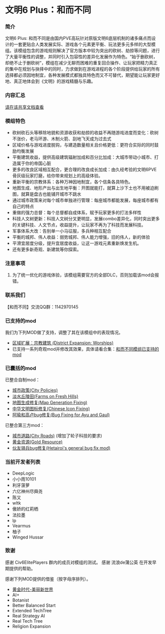 # 文明6 Plus：和而不同

### 简介
文明6 Plus: 和而不同是由国内PVE高玩针对原版文明6底层机制的诸多痛点而设计的一套更贴合人类发展实际、游戏各个元素更平衡、玩法更多元多样的大型模组。该模组包含的游戏规则解决了官方版本中较为突出的砍树、劫掠等问题，进行了大量平衡性的调整，并同时引入包容性的差异化发展作为特色。“始于删砍树，却绝不止于删砍树“，模组在减少无聊而困难的重复回合操作、让玩家把精力真正的集中在规划与抉择中的同时，力求做到在游戏进程的各个阶段提供给玩家的所有选择都必须因地制宜，各种发展模式都独具特色而又不可替代，期望能让玩家更好地、真正地体会到《文明》的游戏精髓与乐趣。

### 内容汇总
[请在该共享文档查看](https://docs.qq.com/sheet/DRndpYktSdkZlSlBT)

### 模组特色
- 砍树砍石头等移除地貌和资源收获和劫掠的收益不再随游戏进度而变化：砍树不涨价，老马环游、木制火箭、刮地飞天成为过去式
- 区域价格与游戏进度脱钩，与建造数量相关且价格更低：更符合实际的同时鼓励均衡发展
- 平衡建筑收益，提供高级建筑辐射加成和百分比加成：大城市带动小城市、打造属于你的帝国心脏
- 更多的改良区域相互配合，更合理的改良成长加成：由久经考验的文明6PVE骨灰级玩家打磨，给你带来规划上的高级体验。
- 重新平衡的宗教体系：各种万神因地制宜，各个信条各具特色。
- 地图生成、地形产出与出生地平衡：开图就能打，就算上沙下土也不用被迫刷图，就算是盘古也能铺开城市不跳水
- 通过城市政策来对每个城市单独进行管理：每座城市都能发展，每座城市都有自己的特点
- 重做的强力总督：每个总督都自成体系，赋予玩家更多的打法多样性
- 科技人文树更新：科技人文树分叉更明显，发展combo差异化，同时突出更多的关键科技、人文节点，收益提升，让玩家不再为了科技而发展科技。
- 军事体系大改：告别单一小马征服，多兵种相互配合
- 平衡的城邦、伟人收益：弱势城邦、伟人能力增强，旧的伟人，新的体验
- 平滑宜居度分级，提升宜居度收益，让这一游戏元素重新焕发生机。
- 还有更多新奇观、新建筑等你探索。

### 注意事项
1. 为了统一优化的游戏体验，该模组需要官方的全部DLC，否则加载该mod会报错。

### 联系我们
【和而不同】交流QQ群：1142970145

### 已支持的mod

我们为下列MOD做了支持，调整了其在该模组中的表现情况。
* [区域扩展：宗教建筑 (District Expansion: Worships)](https://steamcommunity.com/sharedfiles/filedetails/?id=2337885119)
* 已支持一系列奇观mod并修改其效果，具体请看合集：[和而不同模组已支持的mod](https://steamcommunity.com/sharedfiles/filedetails/?id=2399536104)

### 已囊括的mod

已整合自制mod：
* [城市政策(City Policies)](https://steamcommunity.com/sharedfiles/filedetails/?id=2343184296)
* [淡水丘陵田(Farms on Fresh Hills)](https://steamcommunity.com/sharedfiles/filedetails/?id=2385950244)
* [地图生成修复(Map Generation Fixing)](https://steamcommunity.com/sharedfiles/filedetails/?id=2337081565)
* [中华文明图标修复(Chinese Icon Fixing)](https://steamcommunity.com/sharedfiles/filedetails/?id=2380848856)
* [阿瑜和高卢bug修复(Bug Fixing for Ayu and Gaul)](https://steamcommunity.com/sharedfiles/filedetails/?id=2349177304)

已整合第三方mod：
* [城市道路(City Roads)](https://steamcommunity.com/sharedfiles/filedetails/?id=1284907124) (增加了轮子科技的要求)
* [黄金资源(Gold Resource)](https://steamcommunity.com/sharedfiles/filedetails/?id=870865055)
* [伙友骑兵bug修复(Hetairoi's general bug fix mod)](https://steamcommunity.com/sharedfiles/filedetails/?id=2183461036)

### 当前开发者列表

* DeepLogic
* 小小雨10101
* 利牙菠萝
* 六亿神州尽舜尧
* 陈又
* wltk
* 傲娇的红莉栖
* 法拉墨
* lp
* Vearmus
* 柚子
* Winged Hussar

### 致谢
感谢 Civ6ElitePlayers 群内的成员对模组的测试。
感谢 流浪de蒲公英 在开发早期提供的帮助。

感谢下列MOD提供的借鉴（按字母序排列）。
* [黄金时代-美丽新世界](https://steamcommunity.com/sharedfiles/filedetails/?id=2209309479)
* AI+
* Botanist
* Better Balanced Start
* Extended TechTree
* Real Strategy AI
* Real Tech Tree
* Religion Expansion
